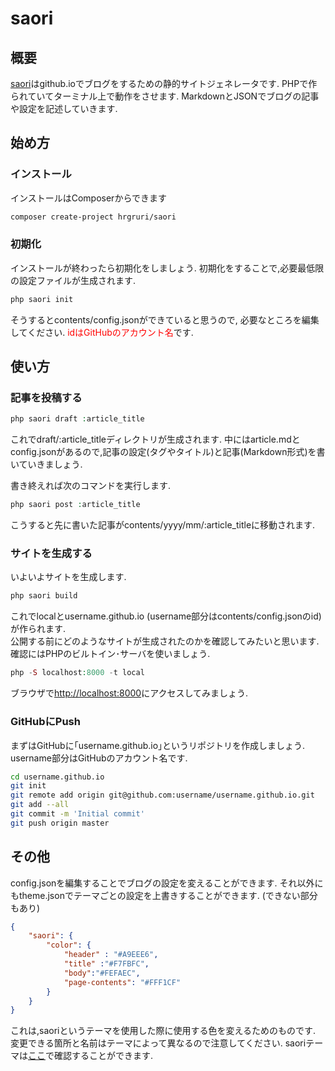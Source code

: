 # saori
## 概要
[saori](https://github.com/hrgruri/saori)はgithub.ioでブログをするための静的サイトジェネレータです. PHPで作られていてターミナル上で動作をさせます. MarkdownとJSONでブログの記事や設定を記述していきます.  

## 始め方
### インストール
インストールはComposerからできます
```sh
composer create-project hrgruri/saori
```
### 初期化
インストールが終わったら初期化をしましょう. 初期化をすることで,必要最低限の設定ファイルが生成されます.
```sh
php saori init
```
そうするとcontents/config.jsonができていると思うので, 必要なところを編集してください. <font color='red'>idはGitHubのアカウント名</font>です.

## 使い方
### 記事を投稿する
```php
php saori draft :article_title
```
これでdraft/:article_titleディレクトリが生成されます. 中にはarticle.mdとconfig.jsonがあるので,記事の設定(タグやタイトル)と記事(Markdown形式)を書いていきましょう.  

書き終えれば次のコマンドを実行します.
```php
php saori post :article_title
```
こうすると先に書いた記事がcontents/yyyy/mm/:article_titleに移動されます.  

### サイトを生成する
いよいよサイトを生成します.
```php
php saori build
```
これでlocalとusername.github.io (username部分はcontents/config.jsonのid)が作られます.  
公開する前にどのようなサイトが生成されたのかを確認してみたいと思います. 確認にはPHPのビルトイン･サーバを使いましょう.
```php
php -S localhost:8000 -t local
```
ブラウザで[http://localhost:8000](http://localhost:8000)にアクセスしてみましょう.

### GitHubにPush
まずはGitHubに｢username.github.io｣というリポジトリを作成しましょう. username部分はGitHubのアカウント名です.  
```sh
cd username.github.io
git init
git remote add origin git@github.com:username/username.github.io.git
git add --all
git commit -m 'Initial commit'
git push origin master
```

## その他
config.jsonを編集することでブログの設定を変えることができます. それ以外にもtheme.jsonでテーマごとの設定を上書きすることができます. (できない部分もあり)
```json
{
    "saori": {
        "color": {
            "header" : "#A9EEE6",
            "title" :"#F7FBFC",
            "body":"#FEFAEC",
            "page-contents": "#FFF1CF"
        }
    }
}
```
これは,saoriというテーマを使用した際に使用する色を変えるためのものです. 変更できる箇所と名前はテーマによって異なるので注意してください. saoriテーマは[ここ](https://github.com/hrgruri/saori/blob/v2.0/src/theme/saori/config.json)で確認することができます.
